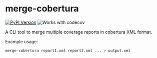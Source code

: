 # merge-cobertura
[![PyPI Version](https://img.shields.io/pypi/v/merge-cobertura)](https://pypi.org/project/merge-cobertura/0.0.1/)
![Works with codecov](https://img.shields.io/badge/works%20with-codecov-_?color=%23FF0077)


A CLI tool to merge multiple coverage reports in cobertura XML format.

Example usage:
```bash
merge-cobertura report1.xml report2.xml ... > output.xml
```
